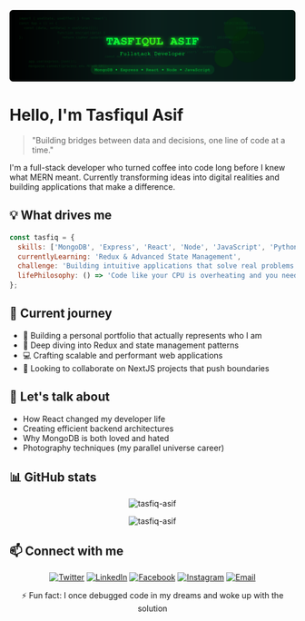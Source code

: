 ![GitHub Banner](https://raw.githubusercontent.com/Tasfiq-asif/Tasfiq-asif/refs/heads/main/github-banner.svg)

# Hello, I'm Tasfiqul Asif

> "Building bridges between data and decisions, one line of code at a time."

I'm a full-stack developer who turned coffee into code long before I knew what MERN meant. Currently transforming ideas into digital realities and building applications that make a difference.

## 💡 What drives me

```javascript
const tasfiq = {
  skills: ['MongoDB', 'Express', 'React', 'Node', 'JavaScript', 'Python'],
  currentlyLearning: 'Redux & Advanced State Management',
  challenge: 'Building intuitive applications that solve real problems',
  lifePhilosophy: () => 'Code like your CPU is overheating and you need to finish before it shuts down'
};
```

## 🚀 Current journey

- 🔭 Building a personal portfolio that actually represents who I am
- 🌱 Deep diving into Redux and state management patterns
- 💻 Crafting scalable and performant web applications
- 🤝 Looking to collaborate on NextJS projects that push boundaries

## 💬 Let's talk about

- How React changed my developer life
- Creating efficient backend architectures
- Why MongoDB is both loved and hated
- Photography techniques (my parallel universe career)

## 📊 GitHub stats

<p align="center">
  <img src="https://github-readme-stats.vercel.app/api/top-langs?username=Tasfiq-asif&show_icons=true&locale=en&layout=compact&theme=tokyonight" alt="tasfiq-asif" />
</p>

<p align="center">
  <img src="https://github-readme-streak-stats.herokuapp.com/?user=Tasfiq-asif&theme=tokyonight" alt="tasfiq-asif" />
</p>

## 📫 Connect with me

<p align="center">
  <a href="https://twitter.com/tasfiqq" target="_blank"><img alt="Twitter" src="https://img.shields.io/badge/-Twitter-1DA1F2?style=for-the-badge&logo=twitter&logoColor=white" /></a>
  <a href="https://www.linkedin.com/in/s-m-tasfiqul-asif" target="_blank"><img alt="LinkedIn" src="https://img.shields.io/badge/-LinkedIn-0077B5?style=for-the-badge&logo=linkedin&logoColor=white" /></a>
  <a href="https://www.facebook.com/tasfiq/" target="_blank"><img alt="Facebook" src="https://img.shields.io/badge/-Facebook-1877F2?style=for-the-badge&logo=facebook&logoColor=white" /></a>
  <a href="https://instagram.com/tasfiq.sunny" target="_blank"><img alt="Instagram" src="https://img.shields.io/badge/-Instagram-E4405F?style=for-the-badge&logo=instagram&logoColor=white" /></a>
  <a href="mailto:tasfiq.asif.23@gmail.com"><img alt="Email" src="https://img.shields.io/badge/-Email-D14836?style=for-the-badge&logo=gmail&logoColor=white" /></a>
</p>

<p align="center">⚡ Fun fact: I once debugged code in my dreams and woke up with the solution</p>
